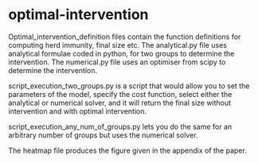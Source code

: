 # optimal-intervention
Optimal_intervention_definition files contain the function definitions for computing herd immunity, final size etc. The analytical.py file uses analytical formulae coded in python, for two groups to determine the intervention. The numerical.py file uses an optimiser from scipy to determine the intervention. 

script_execution_two_groups.py is a script that would allow you to set the parameters of the model, specify the cost function, select either the analytical or numerical solver, and it will return the final size without intervention and with optimal intervention.

script_execution_any_num_of_groups.py lets you do the same for an arbitrary number of groups but uses the numerical solver.

The heatmap file produces the figure given in the appendix of the paper.
